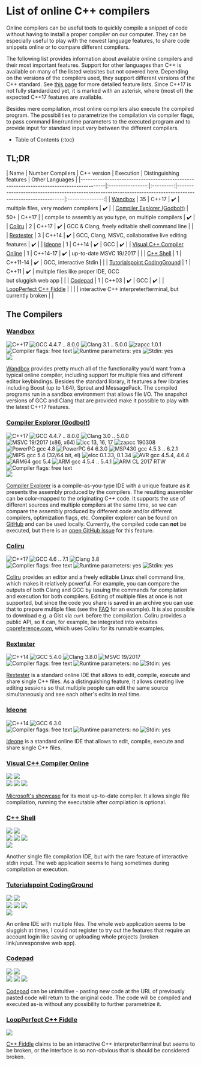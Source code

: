 # List of online C++ compilers

Online compilers can be useful tools to quickly compile a snippet of code without having to install a proper compiler on our computer. They can be especially useful to play with the newest language features, to share code snippets online or to compare different compilers.

The following list provides information about available online compilers and their most important features. Support for other languages than C++ is available on many of the listed websites but not covered here.
Depending on the versions of the compilers used, they support different versions of the C++ standard. See [this page](http://en.cppreference.com/w/cpp/compiler_support) for more detailed feature lists. Since C++17 is not fully standardized yet, it is marked with an asterisk, where (most of) the expected C++17 features are available.

Besides mere compilation, most online compilers also execute the compiled program. The possibilities to parametrize the compilation via compiler flags, to pass command line/runtime parameters to the executed program and to provide input for standard input vary between the different compilers.

* Table of Contents
{:toc}

## TL;DR 

| Name | Number Compilers | C++ version | Execution | Distinguishing features | Other Languages |
|----------------------------------------------------------------------------------------|:----------------:|:---------:|-------------------------------------------------------------------------------------------------------------|:---------------:|
| [Wandbox](http://melpon.org/wandbox) | 35 | C++17 | ✔️ | multiple files, very modern compilers | ✔️ |
| [Compiler Explorer (Godbolt)](http://godbolt.org) | 50+ | C++17 |  | compile to assembly as you type, on multiple compilers | ✔️ |
| [Coliru](http://coliru.stacked-crooked.com) | 2 | C++17 | ✔️ | GCC & Clang, freely editable shell command line |  |
| [Rextester](http://rextester.com/) | 3 | C++14 | ✔️ | GCC, Clang, MSVC, collaborative live editing features | ✔️ |
| [Ideone](https://ideone.com/) | 1 | C++14 | ✔️ | GCC | ✔️ |
| [Visual C++ Compiler Online](http://webcompiler.cloudapp.net/) | 1 | C++14-17 | ✔️ | up-to-date MSVC 19/2017 |  |
| [C++ Shell](http://cpp.sh/) | 1 | C++11-14 | ✔️ | GCC, interactive Stdin |  |
| [Tutorialspoint CodingGround](https://www.tutorialspoint.com/compile_cpp11_online.php) | 1 | C++11 | ✔️ | multiple files like proper IDE, GCC <br/> but sluggish web app |  |
| [Codepad](http://codepad.org/) | 1 | C++03 | ✔️ | GCC | ✔️ |
| [LoopPerfect C++ Fiddle](http://fiddle.jyt.io/) |  | |  | interactive C++ interpreter/terminal, but currently broken |  |

## The Compilers 

### [Wandbox](http://melpon.org/wandbox)
![C++17](https://img.shields.io/badge/C++-17-blue.svg)
![GCC 4.4.7 .. 8.0.0](https://img.shields.io/badge/GCC-4.4.7--8.0.0%20%28HEAD%29-brightgreen.svg)
![Clang 3.1 .. 5.0.0](https://img.shields.io/badge/Clang-3.1--5.0.0%20%28HEAD%29-brightgreen.svg)
![zapcc 1.0.1](https://img.shields.io/badge/zapcc-1.0.1-brightgreen.svg)  
![Compiler flags: free text](https://img.shields.io/badge/flags-free%20text-brightgreen.svg)
![Runtime parameters: yes](https://img.shields.io/badge/runtime%20parameters-yes-brightgreen.svg)
![Stdin: yes](https://img.shields.io/badge/stdin-yes-brightgreen.svg)  
![](https://img.shields.io/badge/multi%20file-yes-ff69b4.svg)


[Wandbox](http://melpon.org/wandbox) provides pretty much all of the functionality you'd want from a typical online compiler, including support for multiple files and different editor keybindings. 
Besides the standard library, it features a few libraries including Boost (up to 1.64), Sprout and MessagePack. The compiled programs run in a sandbox environment that allows file I/O. 
The snapshot versions of GCC and Clang that are provided make it possible to play with the latest C++17 features.


### [Compiler Explorer (Godbolt)](http://godbolt.org)
![C++17](https://img.shields.io/badge/C++-17-blue.svg)
![GCC 4.4.7 .. 8.0.0](https://img.shields.io/badge/GCC-4.4.7--8.0.0%20%28snapshot%29-brightgreen.svg)
![Clang 3.0 .. 5.0.0](https://img.shields.io/badge/Clang-3.0--5.0.0%20%28trunk%29-brightgreen.svg)
![MSVC 19/2017 (x86, x64)](https://img.shields.io/badge/MSVC-19%2F2017%20%28x86%2C%20x64%29-brightgreen.svg)
![icc 13, 16, 17](https://img.shields.io/badge/icc-13%2F16%2F17-brightgreen.svg)
![zapcc 190308](https://img.shields.io/badge/zapcc-190308-brightgreen.svg)
![PowerPC gcc 4.8](https://img.shields.io/badge/PowerPC%20gcc-4.8-brightgreen.svg)
![PowerPC 64 6.3.0](https://img.shields.io/badge/PowerPC%2064-6.3.0-brightgreen.svg)
![MSP430 gcc 4.5.3 .. 6.2.1](https://img.shields.io/badge/MSP430%20gcc-4.5.3--6.2.1-brightgreen.svg)
![MIPS gcc 5.4 (32/64 bit, el)](https://img.shields.io/badge/MIPS%20gcc-5.4%20%2832%2F64%20bit%2C%20el%29-brightgreen.svg)
![elcc 0.1.33, 0.1.34](https://img.shields.io/badge/elcc-0.1.33%2F0.1.34-brightgreen.svg)
![AVR gcc 4.5.4, 4.6.4](https://img.shields.io/badge/AVR%20gcc-4.5.4%2F4.6.4-brightgreen.svg)
![ARM64 gcc 5.4](https://img.shields.io/badge/ARM64%20gcc-5.4-brightgreen.svg)
![ARM gcc 4.5.4 .. 5.4.1](https://img.shields.io/badge/ARM%20gcc-4.5.4--5.4.1-brightgreen.svg)
![ARM CL 2017 RTW](https://img.shields.io/badge/ARM%20CL-2017%20RTW-brightgreen.svg)  
![Compiler flags: free text](https://img.shields.io/badge/flags-free%20text-brightgreen.svg)  
![](https://img.shields.io/badge/compare%20assembler-yes-ff69b4.svg)


[Compiler Explorer](http://godbolt.org) is a compile-as-you-type IDE with a unique feature as it presents the assembly produced by the compilers. The resulting assembler can be color-mapped to the originating C++ code. It supports the use of different sources and multiple compilers at the same time, so we can compare the assembly produced by different code and/or different compilers, optimization flags, etc. 
Compiler explorer can be found on [GitHub](https://github.com/mattgodbolt/compiler-explorer) and can be used locally.
Currently, the compiled code can **not** be executed, but there is an [open GitHub issue](https://github.com/mattgodbolt/compiler-explorer/issues/429) for this feature.


### [Coliru](http://coliru.stacked-crooked.com)
![C++17](https://img.shields.io/badge/C++-17-blue.svg)
![GCC 4.6 .. 7.1](https://img.shields.io/badge/GCC-4.6--7.1-brightgreen.svg)
![Clang 3.8](https://img.shields.io/badge/Clang-3.8-brightgreen.svg)  
![Compiler flags: free text](https://img.shields.io/badge/flags-free%20text-brightgreen.svg)
![Runtime parameters: yes](https://img.shields.io/badge/runtime%20parameters-yes-brightgreen.svg)
![Stdin: yes](https://img.shields.io/badge/stdin-shell%2Bpipe-brightgreen.svg)

[Coliru](http://coliru.stacked-crooked.com) provides an editor and a freely editable Linux shell command line, which makes it relatively powerful. For example, you can compare the outputs of both Clang and GCC by issuing the commands for compilation and execution for both compilers. Editing of multiple files at once is not supported, but since the code you share is saved in an archive you can use that to prepare multiple files (see the [FAQ](https://docs.google.com/document/d/18md3rLdgD9f5Wro3i7YYopJBFb_6MPCO8-0ihtxHoyM/edit) for an example). It is also possible to download e.g. a Gist via `curl` before the compilation.
Coliru provides a public API, so it can, for example, be integrated into websites [cppreference.com](cppreference.com), which uses Coliru for its runnable examples.


### [Rextester](http://rextester.com/)

![C++14](https://img.shields.io/badge/C++-14-blue.svg)
![GCC 5.4.0](https://img.shields.io/badge/GCC-5.4.0-brightgreen.svg)
![Clang 3.8.0](https://img.shields.io/badge/Clang-3.8.0-brightgreen.svg) 
![MSVC 19/2017](https://img.shields.io/badge/MSVC-19%2F2017-brightgreen.svg)  
![Compiler flags: free text](https://img.shields.io/badge/flags-free%20text-brightgreen.svg)
![Runtime parameters: no](https://img.shields.io/badge/runtime%20parameters-no-red.svg)
![Stdin: yes](https://img.shields.io/badge/stdin-yes-brightgreen.svg)

[Rextester](http://rextester.com/) is a standard online IDE that allows to edit, compile, execute and share single C++ files. As a distinguishing feature, it allows creating live editing sessions so that multiple people can edit the same source simultaneously and see each other's edits in real time.


### [Ideone](https://ideone.com/)
![C++14](https://img.shields.io/badge/C++-14-blue.svg)
![GCC 6.3.0](https://img.shields.io/badge/GCC-6.3.0-brightgreen.svg)  
![Compiler flags: free text](https://img.shields.io/badge/flags-predefined-red.svg)
![Runtime parameters: no](https://img.shields.io/badge/runtime%20parameters-no-red.svg)
![Stdin: yes](https://img.shields.io/badge/stdin-yes-brightgreen.svg)

[Ideone](https://ideone.com/) is a standard online IDE that allows to edit, compile, execute and share single C++ files. 


### [Visual C++ Compiler Online](http://webcompiler.cloudapp.net/)

![](https://img.shields.io/badge/C%2B%2B-14-blue.svg)
![](https://img.shields.io/badge/MSVC-19/2017%20(x86)-brightgreen.svg)  
![](https://img.shields.io/badge/flags-reduced%20set-yellowgreen.svg)
![](https://img.shields.io/badge/runtime%20parameters-yes-brightgreen.svg)
![](https://img.shields.io/badge/stdin-no-red.svg)  

[Microsoft's showcase](http://webcompiler.cloudapp.net/) for its most up-to-date compiler. It allows single file compilation, running the executable after compilation is optional.


### [C++ Shell](http://cpp.sh/)

![](https://img.shields.io/badge/C%2B%2B-11/~14-blue.svg)
![](https://img.shields.io/badge/GCC-4.9.1-brightgreen.svg)  
![](https://img.shields.io/badge/flags-reduced%20set-yellowgreen.svg)
![](https://img.shields.io/badge/runtime%20parameters-no-red.svg)
![](https://img.shields.io/badge/stdin-static|interactive-brightgreen.svg)  
![](https://img.shields.io/badge/interactive-stdin-ff69b4.svg)

Another single file compilation IDE, but with the rare feature of interactive stdin input. The web application seems to hang sometimes during compilation or execution. 


### [Tutorialspoint CodingGround](https://www.tutorialspoint.com/compile_cpp11_online.php)

![](https://img.shields.io/badge/C%2B%2B-11-blue.svg)
![](https://img.shields.io/badge/GCC-4.8.5-brightgreen.svg)  
![](https://img.shields.io/badge/flags-yes-brightgreen.svg)
![](https://img.shields.io/badge/runtime%20parameters-yes-brightgreen.svg)
![](https://img.shields.io/badge/stdin-yes-brightgreen.svg)  
![](https://img.shields.io/badge/multi%20file-yes-ff69b4.svg)


An online IDE with multiple files. The whole web application seems to be sluggish at times, I could not register to try out the features that require an account login like saving or uploading whole projects (broken link/unresponsive web app). 


### [Codepad](http://codepad.org/)

![](https://img.shields.io/badge/C%2B%2B-03-blue.svg)
![](https://img.shields.io/badge/GCC-4.1.2-brightgreen.svg)  
![](https://img.shields.io/badge/flags-predefined-red.svg)
![](https://img.shields.io/badge/runtime%20parameters-no-red.svg)
![](https://img.shields.io/badge/stdin-no-red.svg)

[Codepad](http://codepad.org/) can be unintuitive - pasting new code at the URL of previously pasted code will return to the original code. The code will be compiled and executed as-is without any possibility to further parametrize it.


### [LoopPerfect C++ Fiddle](http://fiddle.jyt.io/)

![](https://img.shields.io/badge/status-broken-lightgrey.svg)

[C++ Fiddle](http://fiddle.jyt.io/) claims to be an interactive C++ interpreter/terminal but seems to be broken, or the interface is so non-obvious that is should be considered broken.


